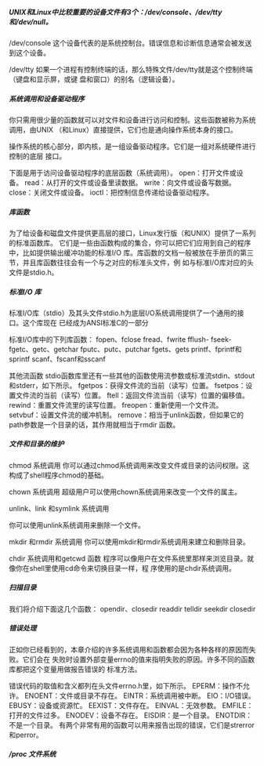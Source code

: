 ##### UNIX和Linux中比较重要的设备文件有3个：/dev/console、/dev/tty和/dev/null。

/dev/console
		这个设备代表的是系统控制台。错误信息和诊断信息通常会被发送到这个设备。

/dev/tty
		如果一个进程有控制终端的话，那么特殊文件/dev/tty就是这个控制终端（键盘和显示屏，或键
盘和窗口）的别名（逻辑设备）。

##### 系统调用和设备驱动程序

​		你只需用很少量的函数就可以对文件和设备进行访问和控制。这些函数被称为系统调用，由UNIX
（和Linux）直接提供，它们也是通向操作系统本身的接口。

操作系统的核心部分，即内核，是一组设备驱动程序。它们是一组对系统硬件进行控制的底层
接口。

下面是用于访问设备驱动程序的底层函数（系统调用）。
open：打开文件或设备。
read：从打开的文件或设备里读数据。
write：向文件或设备写数据。
close：关闭文件或设备。
ioctl：把控制信息传递给设备驱动程序。

##### 库函数

为了给设备和磁盘文件提供更高层的接口，Linux发行版（和UNIX）提供了一系列的标准函数库。
它们是一些由函数构成的集合，你可以把它们应用到自己的程序中，比如提供输出缓冲功能的标准I/O
库。库函数的文档一般被放在手册页的第三节，并且库函数往往会有一个与之对应的标准头文件，例
如与标准I/O库对应的头文件是stdio.h。

##### 标准I/O 库

标准I/O库（stdio）及其头文件stdio.h为底层I/O系统调用提供了一个通用的接口。这个库现在
已经成为ANSI标准C的一部分

标准I/O库中的下列库函数：
fopen、fclose
fread、fwrite
fflush-
fseek-
fgetc、getc、getchar
fputc、putc、putchar
fgets、gets
printf、fprintf和sprintf
scanf、fscanf和sscanf

其他流函数
stdio函数库里还有一些其他的函数使用流参数或标准流stdin、stdout和stderr，如下所示。
fgetpos：获得文件流的当前（读写）位置。
fsetpos：设置文件流的当前（读写）位置。
ftell：返回文件流当前（读写）位置的偏移值。
rewind：重置文件流里的读写位置。
freopen：重新使用一个文件流。
setvbuf：设置文件流的缓冲机制。
remove：相当于unlink函数，但如果它的path参数是一个目录的话，其作用就相当于rmdir
函数。

##### 文件和目录的维护

chmod 系统调用
你可以通过chmod系统调用来改变文件或目录的访问权限。这构成了shell程序chmod的基础。

chown 系统调用
超级用户可以使用chown系统调用来改变一个文件的属主。

unlink、link 和symlink 系统调用

你可以使用unlink系统调用来删除一个文件。

mkdir 和rmdir 系统调用
你可以使用mkdir和rmdir系统调用来建立和删除目录。

chdir 系统调用和getcwd 函数
程序可以像用户在文件系统里那样来浏览目录。就像你在shell里使用cd命令来切换目录一样，程
序使用的是chdir系统调用。

##### 扫描目录

我们将介绍下面这几个函数：
opendir、closedir
readdir
telldir
seekdir
closedir

##### 错误处理

​		正如你已经看到的，本章介绍的许多系统调用和函数都会因为各种各样的原因而失败。它们会在
失败时设置外部变量errno的值来指明失败的原因。许多不同的函数库都把这个变量用做报告错误的
标准方法。

错误代码的取值和含义都列在头文件errno.h里，如下所示。
 EPERM：操作不允许。
 ENOENT：文件或目录不存在。
 EINTR：系统调用被中断。
 EIO：I/O错误。
 EBUSY：设备或资源忙。
 EEXIST：文件存在。
 EINVAL：无效参数。
 EMFILE：打开的文件过多。
 ENODEV：设备不存在。
 EISDIR：是一个目录。
 ENOTDIR：不是一个目录。
有两个非常有用的函数可以用来报告出现的错误，它们是strerror和perror。

##### /proc 文件系统